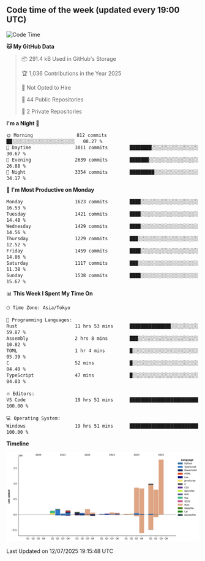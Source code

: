 ## Code time of the week (updated every 19:00 UTC)

<!--START_SECTION:waka-->
![Code Time](http://img.shields.io/badge/Code%20Time-5%2C145%20hrs%2050%20mins-blue)

**🐱 My GitHub Data** 

> 📦 291.4 kB Used in GitHub's Storage 
 > 
> 🏆 1,036 Contributions in the Year 2025
 > 
> 🚫 Not Opted to Hire
 > 
> 📜 44 Public Repositories 
 > 
> 🔑 2 Private Repositories 
 > 
**I'm a Night 🦉** 

```text
🌞 Morning                812 commits         ██░░░░░░░░░░░░░░░░░░░░░░░   08.27 % 
🌆 Daytime                3011 commits        ████████░░░░░░░░░░░░░░░░░   30.67 % 
🌃 Evening                2639 commits        ███████░░░░░░░░░░░░░░░░░░   26.88 % 
🌙 Night                  3354 commits        █████████░░░░░░░░░░░░░░░░   34.17 % 
```
📅 **I'm Most Productive on Monday** 

```text
Monday                   1623 commits        ████░░░░░░░░░░░░░░░░░░░░░   16.53 % 
Tuesday                  1421 commits        ████░░░░░░░░░░░░░░░░░░░░░   14.48 % 
Wednesday                1429 commits        ████░░░░░░░░░░░░░░░░░░░░░   14.56 % 
Thursday                 1229 commits        ███░░░░░░░░░░░░░░░░░░░░░░   12.52 % 
Friday                   1459 commits        ████░░░░░░░░░░░░░░░░░░░░░   14.86 % 
Saturday                 1117 commits        ███░░░░░░░░░░░░░░░░░░░░░░   11.38 % 
Sunday                   1538 commits        ████░░░░░░░░░░░░░░░░░░░░░   15.67 % 
```


📊 **This Week I Spent My Time On** 

```text
🕑︎ Time Zone: Asia/Tokyo

💬 Programming Languages: 
Rust                     11 hrs 53 mins      ███████████████░░░░░░░░░░   59.87 % 
Assembly                 2 hrs 8 mins        ███░░░░░░░░░░░░░░░░░░░░░░   10.82 % 
TOML                     1 hr 4 mins         █░░░░░░░░░░░░░░░░░░░░░░░░   05.39 % 
C                        52 mins             █░░░░░░░░░░░░░░░░░░░░░░░░   04.40 % 
TypeScript               47 mins             █░░░░░░░░░░░░░░░░░░░░░░░░   04.03 % 

🔥 Editors: 
VS Code                  19 hrs 51 mins      █████████████████████████   100.00 % 

💻 Operating System: 
Windows                  19 hrs 51 mins      █████████████████████████   100.00 % 
```

**Timeline**

![Lines of Code chart](https://raw.githubusercontent.com/SARDONYX-sard/SARDONYX-sard/main/assets/bar_graph.png)


 Last Updated on 12/07/2025 19:15:48 UTC
<!--END_SECTION:waka-->
